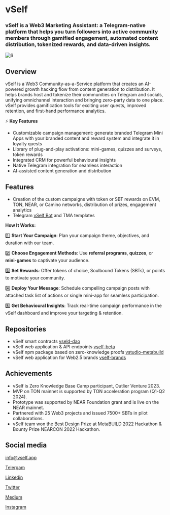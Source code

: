 # vSelf 
### vSelf is a Web3 Marketing Assistant: a Telegram-native platform that helps you turn followers into active community members through gamified engagement, automated content distribution, tokenized rewards, and data-driven insights.
![6](https://github.com/user-attachments/assets/5ac285c3-91b1-4e6e-a078-0df7f8b94fc2)



## Overview
vSelf is a Web3 Community-as-a-Service platform that creates an AI-powered growth hacking flow from content generation to distribution. It helps brands host and tokenize their communities on Telegram and socials, unifying omnichannel interaction and bringing zero-party data to one place. vSelf provides gamification tools for exciting user quests, improved retention, and first-hand performance analytics.

⚡️ **Key Features**

- Customizable campaign management: generate branded Telegram Mini Apps with your branded content and reward system and integrate it in loyalty quests
- Library of plug-and-play activations: mini-games, quizzes and surveys, token rewards
- Integrated CRM for powerful behavioural insights
- Native Telegram integration for seamless interaction
- AI-assisted content generation and distribution

## Features
- Creation of the custom campaigns with token or SBT rewards on EVM, TON, NEAR, or Camino networks, distribution of prizes, engagement analytics
- Telegram [vSelf Bot](https://t.me/vself_bot) and TMA templates
  
**How It Works:**

1️⃣ **Start Your Campaign**: Plan your campaign theme, objectives, and duration with our team.

2️⃣ **Choose Engagement Methods**: Use **referral programs**, **quizzes**, or **mini-games** to captivate your audience.

3️⃣ **Set Rewards**: Offer tokens of choice, Soulbound Tokens (SBTs), or points to motivate your community.

4️⃣ **Deploy Your Message**: Schedule compelling campaign posts with attached task list of actions or single mini-app for seamless participation.

5️⃣ **Get Behavioural Insights**: Track real-time campaign performance in the vSelf dashboard and improve your targeting & retention.


## Repositories

- vSelf smart contracts [vseld-dao](https://github.com/vself-project/vself-dao)
- vSelf web application & API endpoints [vself-beta](https://github.com/vself-project/vself-beta)
- vSelf npm package based on zero-knowledge proofs [vstudio-metabuild](https://github.com/vself-project/vstudio-metabuild)
- vSelf web application for Web2.5 brands [vself-brands](https://github.com/vself-project/vself-brands)


## Achievements 

- vSelf is Zero Knowledge Base Camp participant, Outlier Venture 2023.
- MVP on TON mainnet is supported by TON acceleration program (Q1-Q2 2024).
- Prototype was supported by NEAR Foundation grant and is live on the NEAR mainnet.
- Partnered with 25 Web3 projects and issued 7500+ SBTs in pilot collaborations.
- vSelf team won the Best Design Prize at MetaBUILD 2022 Hackathon & Bounty Prize NEARCON 2022 Hackathon.


## Social media

info@vself.app

[Telergam](https://t.me/vselfmeta)

[Linkedin](https://www.linkedin.com/company/vself/)

[Twitter](https://twitter.com/vself_meta)

[Medium](https://medium.com/@vSelf_Project)

[Instagram](https://www.instagram.com/vself_meta/)
